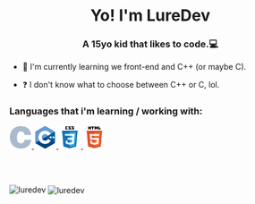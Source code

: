 <h1 align="center">Yo! I'm LureDev</h1>
<h3 align="center">A 15yo kid that likes to code.💻</h3>

- 📝 I'm currently learning we front-end and C++ (or maybe C).

- ❓ I don't know what to choose between C++ or C, lol.


<h3 align="left">Languages that i'm learning / working with:</h3>
<p align="left"> <a href="https://www.cprogramming.com/" target="_blank"> <img src="https://raw.githubusercontent.com/devicons/devicon/master/icons/c/c-original.svg" alt="c" width="40" height="40"/> </a> <a href="https://www.w3schools.com/cpp/" target="_blank"> <img src="https://raw.githubusercontent.com/devicons/devicon/master/icons/cplusplus/cplusplus-original.svg" alt="cplusplus" width="40" height="40"/> </a> <a href="https://www.w3schools.com/css/" target="_blank"> <img src="https://raw.githubusercontent.com/devicons/devicon/master/icons/css3/css3-original-wordmark.svg" alt="css3" width="40" height="40"/> </a> <a href="https://www.w3.org/html/" target="_blank"> <img src="https://raw.githubusercontent.com/devicons/devicon/master/icons/html5/html5-original-wordmark.svg" alt="html5" width="40" height="40"/> </a> </p>

<br><br><p><img align="left" src="https://github-readme-stats.vercel.app/api/top-langs?username=luredev&show_icons=true&title_color=ffffff&text_color=ffffff&bg_color=1f1f1f&locale=en&layout=compact" alt="luredev" /></p>

<p>&nbsp;<img align="center" src="https://github-readme-stats.vercel.app/api?username=luredev&show_icons=true&theme=dark&title_color=ffffff&text_color=ffffff&bg_color=1f1f1f&locale=en" alt="luredev" /></p>
